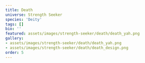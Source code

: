 ```yaml
---
title: Death
universe: Strength Seeker
species: 'Deity'
tags: []
bio: ''
featured: assets/images/strength-seeker/death/death_yah.png
gallery:
- assets/images/strength-seeker/death/death_yah.png
- assets/images/strength-seeker/death/death_design.png
order: 5
---
```

